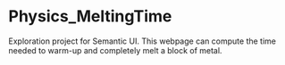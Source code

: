 # Physics_MeltingTime
Exploration project for Semantic UI. This webpage can compute the time needed to warm-up and completely melt a block of metal.
